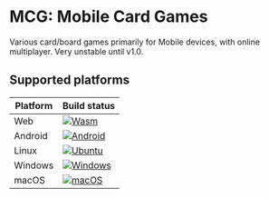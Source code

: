 # MCG: Mobile Card Games
Various card/board games primarily for Mobile devices, with online multiplayer.
Very unstable until v1.0.

## Supported platforms
| Platform | Build status |
| -------- | ------------ |
| Web | [![Wasm](https://github.com/kraxarn/mcg/actions/workflows/wasm.yml/badge.svg)](https://github.com/kraxarn/mcg/actions/workflows/wasm.yml) |
| Android | [![Android](https://github.com/kraxarn/mcg/actions/workflows/android.yml/badge.svg)](https://github.com/kraxarn/mcg/actions/workflows/android.yml) |
| Linux | [![Ubuntu](https://github.com/kraxarn/mcg/actions/workflows/linux.yml/badge.svg)](https://github.com/kraxarn/mcg/actions/workflows/linux.yml) |
| Windows | [![Windows](https://github.com/kraxarn/mcg/actions/workflows/windows.yml/badge.svg)](https://github.com/kraxarn/mcg/actions/workflows/windows.yml) |
| macOS | [![macOS](https://github.com/kraxarn/mcg/actions/workflows/macos.yml/badge.svg)](https://github.com/kraxarn/mcg/actions/workflows/macos.yml) |